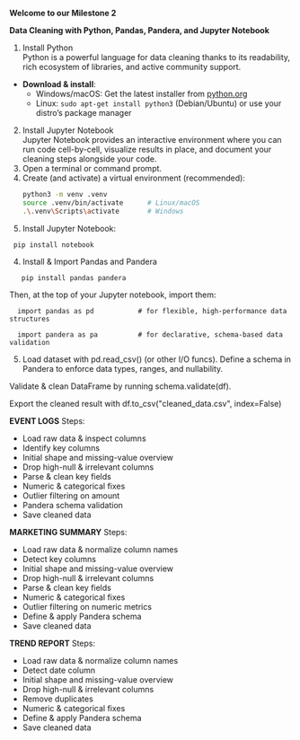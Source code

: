 **Welcome to our Milestone 2**

**Data Cleaning with Python, Pandas, Pandera, and Jupyter Notebook**

1. Install Python  
Python is a powerful language for data cleaning thanks to its readability, rich ecosystem of libraries, and active community support.  
- **Download & install**:  
  - Windows/macOS: Get the latest installer from [python.org](https://www.python.org/downloads/)  
  - Linux: `sudo apt-get install python3` (Debian/Ubuntu) or use your distro’s package manager
  

2. Install Jupyter Notebook  
  Jupyter Notebook provides an interactive environment where you can run code cell-by-cell, visualize results in place, and document your cleaning steps alongside your code.  
  1. Open a terminal or command prompt.  
2. Create (and activate) a virtual environment (recommended):  
   ```bash
   python3 -m venv .venv
   source .venv/bin/activate      # Linux/macOS
   .\.venv\Scripts\activate       # Windows

3. Install Jupyter Notebook:
 ``` Using bash
  pip install notebook
```
4. Install & Import Pandas and Pandera
```   Using bash
   pip install pandas pandera
```
Then, at the top of your Jupyter notebook, import them:
```
  import pandas as pd           # for flexible, high-performance data structures
  ```
```
  import pandera as pa          # for declarative, schema-based data validation
```


5. Load dataset with pd.read_csv() (or other I/O funcs).
Define a schema in Pandera to enforce data types, ranges, and nullability.

Validate & clean DataFrame by running schema.validate(df).

Export the cleaned result with df.to_csv("cleaned_data.csv", index=False)

**EVENT LOGS**
Steps:
- Load raw data & inspect columns
- Identify key columns
- Initial shape and missing-value overview
- Drop high-null & irrelevant columns
- Parse & clean key fields
- Numeric & categorical fixes
- Outlier filtering on amount
- Pandera schema validation
- Save cleaned data

**MARKETING SUMMARY**
Steps:
- Load raw data & normalize column names
- Detect key columns
- Initial shape and missing-value overview
- Drop high-null & irrelevant columns
- Parse & clean key fields
- Numeric & categorical fixes
- Outlier filtering on numeric metrics
- Define & apply Pandera schema
- Save cleaned data

**TREND REPORT**
Steps:
- Load raw data & normalize column names
- Detect date column
- Initial shape and missing-value overview
- Drop high-null & irrelevant columns
- Remove duplicates
- Numeric & categorical fixes
- Define & apply Pandera schema
- Save cleaned data
